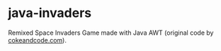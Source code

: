 # java-invaders
Remixed Space Invaders Game made with Java AWT (original code by [cokeandcode.com](https://www.cokeandcode.com/)).
